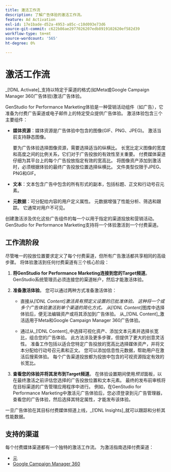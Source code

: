 ```yaml
---
title: 激活工作流
description: 了解广告体验的激活工作流。
feature: Ad Activation
exl-id: 17e1bade-d52a-4953-a85c-c10d093e73d6
source-git-commit: c622b86ae2977026207edb8919102620ef582d39
workflow-type: tm+mt
source-wordcount: '565'
ht-degree: 0%

---
```


# 激活工作流

_[!DNL Activate]_支持以特定于渠道的格式(如Meta或Google Campaign Manager 360广告体验)激活广告体验。

GenStudio for Performance Marketing体验是一种营销活动组件（如广告），它准备为付费广告渠道或电子邮件上的特定受众提供广告体验。 激活体验包含三个主要组件：

* **媒体资源**：媒体资源是广告体验中包含的图像(GIF、PNG、JPEG)。 激活当前支持静态图像。

  要为广告体验选择图像资源，需要选择适当的纵横比。 长宽比定义图像的宽度和高度之间的比例关系，它们对于广告投放的有效性至关重要。 付费媒体渠道仔细为其平台上的每个广告投放指定有效的宽高比。 将图像资产添加到激活时，必须根据体验的最终广告投放位置选择纵横比。 文件类型仅限于JPEG、PNG和GIF。

* **文本**：文本包含广告中包含的所有形式的副本，包括标题、正文和行动号召元素。

* **元数据**：可分配给内容的用户定义属性。 元数据增强了性能分析、筛选和跟踪。 它通常对用户不可见。

创建激活涉及优化这些广告组件的每一个以用于指定的渠道投放和营销活动。 GenStudio for Performance Marketing支持将一个体验激活到一个付费渠道。

## 工作流阶段

尽管唯一的投放位置要求定义了每个付费渠道，但所有广告激活都共享相同的高级步骤。 将体验激活到任何付费渠道有三个核心阶段：

1. **将GenStudio for Performance Marketing连接到您的Target频道**。 GenStudio系统管理员必须连接您的渠道帐户，然后才能激活体验。

1. **准备激活体验**。 您可以通过两种方式准备激活体验：

   * 直接从&#x200B;_[!DNL Content]_激活具有预定义设置的已批准体验。 这种将一个或多个广告体验激活到单个渠道的简化方式。 从_[!DNL Content]_&#x200B;图库中选择体验后，便无法编辑资产或将其添加到广告体验。 从&#x200B;_[!DNL Content]_激活适用于Meta和Google Campaign Manager 360广告体验。

   * 通过从&#x200B;_[!DNL Content]_中选择可视化资产、添加文本元素并选择长宽比，组合您的广告体验。 此方法涉及更多步骤，但提供了更大的创意灵活性。 准备工作包括以适合您特定广告投放的宽高比选择媒体资产，并将文本分配给行动号召元素和正文。 您可以添加信息性元数据，帮助用户在激活后搜索体验。 每个广告渠道投放都为投放中包含的可视资源指定有效的长宽比。

1. **查看您的体验并将其发布到Target频道**。 在体验设置期间使用&#x200B;_预览_&#x200B;面板，以在最终激活之前评估您选择的广告投放位置和文本元素。 最终的发布前审核将在目标渠道的广告管理应用程序中进行。 例如，在GenStudio for Performance Marketing中激活元广告体验后，您必须登录到元广告管理器，查看您的广告体验，然后选择其特定属性，才能发布该体验。

一旦广告体验在其目标付费媒体频道上线，_[!DNL Insights]_就可以跟踪和分析其性能数据。

## 支持的渠道

每个付费媒体渠道都有一个独特的激活工作流。 为激活指南选择付费渠道：

* [元](/help/user-guide/activation/activate-meta-ad.md)
* [Google Campaign Manager 360](/help/user-guide/activation/activate-cm360-ad.md)
